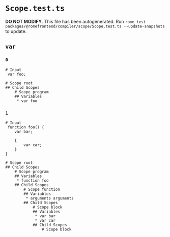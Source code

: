# `Scope.test.ts`

**DO NOT MODIFY**. This file has been autogenerated. Run `rome test packages/@romefrontend/compiler/scope/Scope.test.ts --update-snapshots` to update.

## `var`

### `0`

```
# Input 
 var foo; 

# Scope root
## Child Scopes
	# Scope program
	## Variables
	 * var foo
```

### `1`

```
# Input 
 function foo() {
	var bar;

	{
		var car;
	}
} 

# Scope root
## Child Scopes
	# Scope program
	## Variables
	 * function foo
	## Child Scopes
		# Scope function
		## Variables
		 * arguments arguments
		## Child Scopes
			# Scope block
			## Variables
			 * var bar
			 * var car
			## Child Scopes
				# Scope block
```
